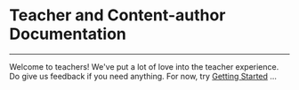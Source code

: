 # Teacher and Content-author Documentation
---

Welcome to teachers! We've put a lot of love into the teacher experience. Do give us feedback if you need anything. For now, try [Getting Started](guides/gettingstarted.md) ...

